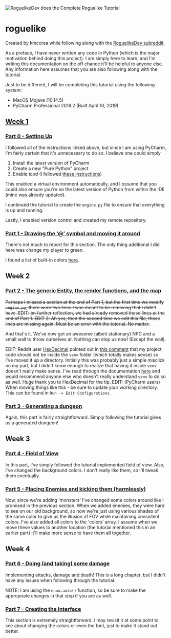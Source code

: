 ![RoguelikeDev does the Complete Roguelike Tutorial](https://i.imgur.com/3MAzEp1.png)

# roguelike

Created by kmccrea while following along with the [RoguelikeDev subreddit](https://old.reddit.com/r/roguelikedev/comments/bz6s0j/roguelikedev_does_the_complete_roguelike_tutorial/).

As a preface, I have never written any code in Python (which is the major motivation behind doing this project). I am simply here to learn, and I'm writing this documentation on the off chance it'll be helpful to anyone else.  Any information here assumes that you are also following along with the tutorial.

Just to be different, I will be completing this tutorial using the following system:
* MacOS Mojave (10.14.5) 
* PyCharm Professional 2018.2 (Built April 10, 2019)

## [Week 1](https://old.reddit.com/r/roguelikedev/comments/c1xj5b/roguelikedev_does_the_complete_roguelike_tutorial/)

### [Part 0 - Setting Up](http://rogueliketutorials.com/tutorials/tcod/part-0/)

I followed all of the instructions linked above, but since I am using PyCharm, I'm fairly certain that it's unnecessary to do so.  I believe one could simply
1. Install the latest version of PyCharm
1. Create a new "Pure Python" project
1. Enable tcod (I followed [these instructions](https://stackoverflow.com/questions/53074663/how-to-properly-import-libtcod-in-pycharm))

This enabled a virtual environment automatically, and I _assume_ that you could also ensure you're on the latest version of Python from within the IDE (mine was already updated). 

I continued the tutorial to create the `engine.py` file to ensure that everything is up and running.

Lastly, I enabled version control and created my remote repository.

### [Part 1 - Drawing the ‘@’ symbol and moving it around](http://rogueliketutorials.com/tutorials/tcod/part-1/)

There's not much to report for this section. The only thing additional I did here was change my player to green.

I found a list of built-in colors [here](http://roguecentral.org/doryen/data/libtcod/doc/1.5.1/html2/color.html).

## Week 2

### [Part 2 - The generic Entity, the render functions, and the map](http://rogueliketutorials.com/tutorials/tcod/part-2/)

~~Perhaps I missed a section at the end of Part 1, but the first time we modify `engine.py`, there were two lines I was meant to be removing that I didn't have. EDIT: on further reflection, we had already removed these lines at the end of Part 1. EDIT 2: Ah yes, then the second time we edit this file, those lines are missing again. Must be an error with the tutorial. No matter.~~

And that's it. We've now got an awesome (albeit stationary) NPC and a small wall to throw ourselves at. Nothing can stop us now! (Except the wall).

EDIT: Reddit user [HexDecimal](https://old.reddit.com/user/HexDecimal) pointed out in [this comment](https://old.reddit.com/r/roguelikedev/comments/c1xj5b/roguelikedev_does_the_complete_roguelike_tutorial/errulhe/) that my project code should not be inside the `venv` folder (which totally makes sense) so I've moved it up a directory. Initially this was probably just a simple misclick on my part, but I didn't know enough to realize that having it inside `venv` doesn't really make sense. I've read through the documentation [here](https://docs.python.org/3/library/venv.html) and would recommend anyone else who doesn't really understand `venv` to do so as well.  Huge thank you to HexDecimal for the tip. EDIT: (PyCharm users) When moving things like this - be sure to update your working directory. This can be found in `Run -> Edit Configurations`. 

### [Part 3 - Generating a dungeon](http://rogueliketutorials.com/tutorials/tcod/part-3/)

Again, this part is fairly straightforward. Simply following the tutorial gives us a generated dungeon!

## Week 3

### [Part 4 - Field of View](http://rogueliketutorials.com/tutorials/tcod/part-4/)

In this part, I've simply followed the tutorial implemented field of view. Also, I've changed the background colors. I don't really like them, so I'll tweak them eventually.

### [Part 5 - Placing Enemies and kicking them (harmlessly)](http://rogueliketutorials.com/tutorials/tcod/part-5/)

Now, since we're adding 'monsters' I've changed some colors around like I promised in the previous section. When we added enemies, they were hard to see on our old background, so now we're just using various shades of the same color to give us the illusion of FOV while maintaining consistent colors. I've also added all colors to the 'colors' array. I assume when we move these values to another location (the tutorial mentioned this in an earlier part) it'll make more sense to have them all together.

## Week 4

### [Part 6 - Doing (and taking) some damage](http://rogueliketutorials.com/tutorials/tcod/part-6/)

Implementing attacks, damage and death! This is a long chapter, but I didn't have any issues when following through the tutorial. 

NOTE: I am using the `enum.auto()` function, so be sure to make the appropriate changes in that step if you are as well.

### [Part 7 - Creating the Interface](http://rogueliketutorials.com/tutorials/tcod/part-7/)

This section is extremely straightforward. I may revisit it at some point to see about changing the colors or even the font, just to make it stand out better.